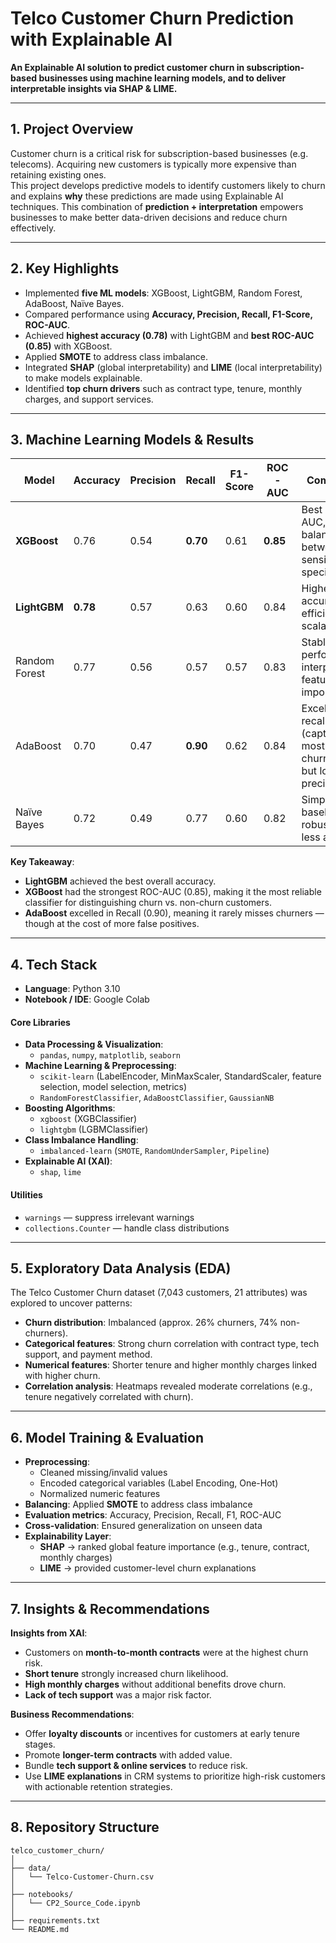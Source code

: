 # Telco Customer Churn Prediction with Explainable AI

**An Explainable AI solution to predict customer churn in subscription-based businesses using machine learning models, and to deliver interpretable insights via SHAP & LIME.**

---

## 1. Project Overview  
Customer churn is a critical risk for subscription-based businesses (e.g. telecoms). Acquiring new customers is typically more expensive than retaining existing ones.  
This project develops predictive models to identify customers likely to churn and explains **why** these predictions are made using Explainable AI techniques. This combination of **prediction + interpretation** empowers businesses to make better data-driven decisions and reduce churn effectively.

---

## 2. Key Highlights  
- Implemented **five ML models**: XGBoost, LightGBM, Random Forest, AdaBoost, Naïve Bayes.  
- Compared performance using **Accuracy, Precision, Recall, F1-Score, ROC-AUC**.  
- Achieved **highest accuracy (0.78)** with LightGBM and **best ROC-AUC (0.85)** with XGBoost.  
- Applied **SMOTE** to address class imbalance.  
- Integrated **SHAP** (global interpretability) and **LIME** (local interpretability) to make models explainable.  
- Identified **top churn drivers** such as contract type, tenure, monthly charges, and support services.  

---

## 3. Machine Learning Models & Results  

| Model         | Accuracy | Precision | Recall | F1-Score | ROC-AUC | Comments |
|---------------|----------|-----------|--------|----------|---------|----------|
| **XGBoost**   | 0.76     | 0.54      | **0.70** | 0.61     | **0.85** | Best ROC-AUC, strong balance between sensitivity & specificity |
| **LightGBM**  | **0.78** | 0.57      | 0.63   | 0.60     | 0.84    | Highest accuracy, efficient and scalable |
| Random Forest | 0.77     | 0.56      | 0.57   | 0.57     | 0.83    | Stable performance, interpretable feature importance |
| AdaBoost      | 0.70     | 0.47      | **0.90** | 0.62     | 0.84    | Excellent recall (captures most churners), but lower precision |
| Naïve Bayes   | 0.72     | 0.49      | 0.77   | 0.60     | 0.82    | Simple baseline, robust but less accurate |

**Key Takeaway**:  
- **LightGBM** achieved the best overall accuracy.  
- **XGBoost** had the strongest ROC-AUC (0.85), making it the most reliable classifier for distinguishing churn vs. non-churn customers.  
- **AdaBoost** excelled in Recall (0.90), meaning it rarely misses churners — though at the cost of more false positives.  

---

## 4. Tech Stack  
- **Language**: Python 3.10
- **Notebook / IDE**: Google Colab  
#### Core Libraries
- **Data Processing & Visualization**:  
  - `pandas`, `numpy`, `matplotlib`, `seaborn`  
- **Machine Learning & Preprocessing**:  
  - `scikit-learn` (LabelEncoder, MinMaxScaler, StandardScaler, feature selection, model selection, metrics)  
  - `RandomForestClassifier`, `AdaBoostClassifier`, `GaussianNB`  
- **Boosting Algorithms**:  
  - `xgboost` (XGBClassifier)  
  - `lightgbm` (LGBMClassifier)  
- **Class Imbalance Handling**:  
  - `imbalanced-learn` (`SMOTE`, `RandomUnderSampler`, `Pipeline`)  
- **Explainable AI (XAI)**:  
  - `shap`, `lime`  

#### Utilities
- `warnings` — suppress irrelevant warnings  
- `collections.Counter` — handle class distributions
---

## 5. Exploratory Data Analysis (EDA)  
The Telco Customer Churn dataset (7,043 customers, 21 attributes) was explored to uncover patterns:  
- **Churn distribution**: Imbalanced (approx. 26% churners, 74% non-churners).  
- **Categorical features**: Strong churn correlation with contract type, tech support, and payment method.  
- **Numerical features**: Shorter tenure and higher monthly charges linked with higher churn.  
- **Correlation analysis**: Heatmaps revealed moderate correlations (e.g., tenure negatively correlated with churn).  

---

## 6. Model Training & Evaluation  
- **Preprocessing**:  
  - Cleaned missing/invalid values  
  - Encoded categorical variables (Label Encoding, One-Hot)  
  - Normalized numeric features  
- **Balancing**: Applied **SMOTE** to address class imbalance  
- **Evaluation metrics**: Accuracy, Precision, Recall, F1, ROC-AUC  
- **Cross-validation**: Ensured generalization on unseen data  
- **Explainability Layer**:  
  - **SHAP** → ranked global feature importance (e.g., tenure, contract, monthly charges)  
  - **LIME** → provided customer-level churn explanations  

---

## 7. Insights & Recommendations  
**Insights from XAI**:  
- Customers on **month-to-month contracts** were at the highest churn risk.  
- **Short tenure** strongly increased churn likelihood.  
- **High monthly charges** without additional benefits drove churn.  
- **Lack of tech support** was a major risk factor.  

**Business Recommendations**:  
- Offer **loyalty discounts** or incentives for customers at early tenure stages.  
- Promote **longer-term contracts** with added value.  
- Bundle **tech support & online services** to reduce risk.  
- Use **LIME explanations** in CRM systems to prioritize high-risk customers with actionable retention strategies.  

---

## 8. Repository Structure  
```text
telco_customer_churn/
│
├── data/
│   └── Telco-Customer-Churn.csv  
│
├── notebooks/
│   └── CP2_Source_Code.ipynb  
│
├── requirements.txt   
└── README.md 
